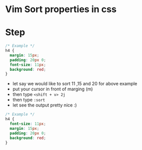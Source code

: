 # Vim Sort properties in css

# Step

```css
/* Example */
h4 {
  margin: 15px;
  padding: 20px 0;
  font-size: 11px;
  background: red;
}
```

- let say we would like to sort 11 ,15 and 20 for above example
- put your cursor in front of marging (m)
- then type `<shift + v> 2j`
- then type `:sort`
- let see the output pretty nice :)

```css
/* Example */
h4 {
  font-size: 11px;
  margin: 15px;
  padding: 20px 0;
  background: red;
}
```
